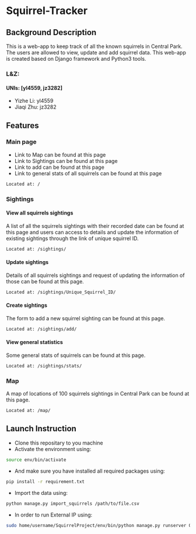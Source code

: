 # Squirrel-Tracker

## Background Description
This is a web-app to keep track of all the known squirrels in Central Park. The users are allowed to view, update and add squirrel data. This web-app is created based on Django framework and Python3 tools.  

### L&Z:
#### UNIs: [yl4559, jz3282]
* Yizhe Li: yl4559
* Jiaqi Zhu: jz3282

## Features
### Main page
* Link to Map can be found at this page
* Link to Sightings can be found at this page
* Link to add can be found at this page
* Link to general stats of all squirrels can be found at this page
```bash
Located at: /
```

### Sightings
#### View all squirrels sightings
A list of all the squirrels sightings with their recorded date can be found at this page and users can access to details and update the information of existing sightings through the link of unique squirrel ID. 
```bash
Located at: /sightings/
```
#### Update sightings
Details of all squirrels sightings and request of updating the information of those can be found at this page.
```bash
Located at: /sightings/Unique_Squirrel_ID/
```

#### Create sightings
The form to add a new squirrel sighting can be found at this page.
```bash
Located at: /sightings/add/
```
#### View general statistics
Some general stats of squirrels can be found at this page.
```bash
Located at: /sightings/stats/
```

### Map
A map of locations of 100 squirrels sightings in Central Park can be found at this page.
```bash
Located at: /map/
``` 
## Launch Instruction
* Clone this repositary to you machine
* Activate the environment using:
```bash
source env/bin/activate
```
* And make sure you have installed all required packages using:
```bash
pip install -r requirement.txt
```
* Import the data using:
```bash
python manage.py import_squirrels /path/to/file.csv
```
* In order to run External IP using:
```bash 
sudo home/username/SquirrelProject/env/bin/python manage.py runserver 0.0.0.0:80
```


